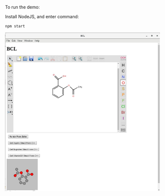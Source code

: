 
To run the demo:

Install NodeJS, and enter command:

    npm start


![snapshot of the app prototype](img1.jpg "snapshot of the app prototype")
